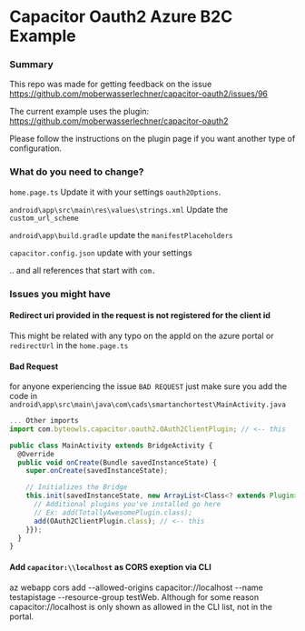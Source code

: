 # Capacitor Oauth2 Azure B2C Example

### Summary
This repo was made for getting feedback on the issue https://github.com/moberwasserlechner/capacitor-oauth2/issues/96

The current example uses the plugin: https://github.com/moberwasserlechner/capacitor-oauth2

Please follow the instructions on the plugin page if you want another type of configuration.

### What do you need to change?
`home.page.ts`
Update it with your settings `oauth2Options`.

`android\app\src\main\res\values\strings.xml`
Update the `custom_url_scheme`

`android\app\build.gradle`
update the `manifestPlaceholders` 

`capacitor.config.json`
update with your settings

.. and all references that start with `com.`

### Issues you might have




#### Redirect uri provided in the request is not registered for the client id
This might be related with any typo on the appId on the azure portal or `redirectUrl` in the `home.page.ts`


#### Bad Request
for anyone experiencing the issue `BAD REQUEST` just make sure you add the code in `android\app\src\main\java\com\cads\smartanchortest\MainActivity.java`
```typescript
... Other imports
import com.byteowls.capacitor.oauth2.OAuth2ClientPlugin; // <-- this

public class MainActivity extends BridgeActivity {
  @Override
  public void onCreate(Bundle savedInstanceState) {
    super.onCreate(savedInstanceState);

    // Initializes the Bridge
    this.init(savedInstanceState, new ArrayList<Class<? extends Plugin>>() {{
      // Additional plugins you've installed go here
      // Ex: add(TotallyAwesomePlugin.class);
      add(OAuth2ClientPlugin.class); // <-- this
    }});
  }
}
```

#### Add `capacitor:\\localhost` as CORS exeption via CLI
az webapp cors add --allowed-origins capacitor://localhost --name testapistage --resource-group testWeb. 
Although for some reason capacitor://localhost is only shown as allowed in the CLI list, not in the portal.
